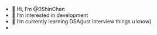 - 👋 Hi, I’m @0ShinChan
- 👀 I’m interested in development 
- 🌱 I’m currently learning DSA(just interview things u know)
-

<!---
0ShinChan/0ShinChan is a ✨ special ✨ repository because its `README.md` (this file) appears on your GitHub profile.
You can click the Preview link to take a look at your changes.
--->
